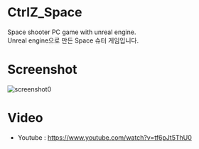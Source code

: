 # CtrlZ_Space
Space shooter PC game with unreal engine.\
Unreal engine으로 만든 Space 슈터 게임입니다.

# Screenshot
![screenshot0](https://github.com/Tamuel/CtrlZ_Space/blob/master/Screenshot/01_space.gif)


# Video
* Youtube : https://www.youtube.com/watch?v=tf6pJt5ThU0

